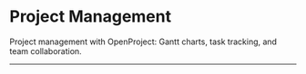 # Project Management

Project management with OpenProject: Gantt charts, task tracking, and team collaboration.

---
